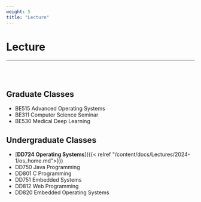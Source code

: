 ```yaml
---
weight: 5
title: "Lecture"
---
```


# Lecture  
---
<br><br>

## **Graduate Classes**

- BE515 Advanced Operating Systems
- BE311 Computer Science Seminar
- BE530 Medical Deep Learning


## **Undergraduate Classes**

- [**DD724 Operating Systems**]({{< relref "/content/docs/Lectures/2024-1/os_home.md">}})  
- DD750 Java Programming
- DD801 C Programming
- DD751 Embedded Systems  
- DD812 Web Programming  
- DD820 Embedded Operating Systems

